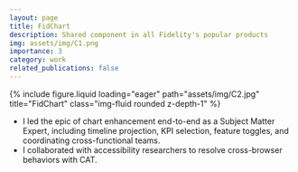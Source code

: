 ```yaml
---
layout: page
title: FidChart
description: Shared component in all Fidelity's popular products
img: assets/img/C1.png
importance: 3
category: work
related_publications: false
---
```


<div class="row">
    <div class="col-sm mt-3 mt-md-0">
        {% include figure.liquid loading="eager" path="assets/img/C2.jpg" title="FidChart" class="img-fluid rounded z-depth-1" %}
    </div>
</div>

- I led the epic of chart enhancement end-to-end as a Subject Matter Expert, including timeline projection, KPI selection, feature toggles, and coordinating cross-functional teams.
- I collaborated with accessibility researchers to resolve cross-browser behaviors with CAT.